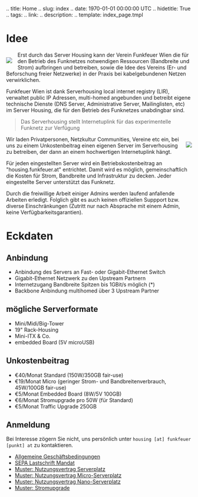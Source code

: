 .. title: Home
.. slug: index
.. date: 1970-01-01 00:00:00 UTC
.. hidetitle: True
.. tags:
.. link:
.. description:
.. template: index_page.tmpl


# Idee

<img src="/files/switch.jpg" style="margin: 15px 15px 15px 0px; float:left; " class="img-polaroid">

Erst durch das Server Housing kann der Verein Funkfeuer Wien die für den Betrieb des Funknetzes notwendigen Ressourcen (Bandbreite und Strom) aufbringen und betreiben, sowie die Idee des Vereins (Er- und Beforschung freier Netzwerke) in der Praxis bei kabelgebundenen Netzen verwirklichen.

Funkfeuer Wien ist dank Serverhousing local internet registry (LIR), verwaltet public IP Adressen, multi-homed angebunden und betreibt eigene technische Dienste (DNS Server, Administrative Server, Mailinglisten, etc) im Server Housing, die für den Betrieb des Funknetzes unabdingbar sind.

> Das Serverhousing stellt Internetuplink für das experimentelle Funknetz zur Verfügung

<img src="/files/raum.jpg" style="margin: 15px 0px 15px 15px; float: right" class="img-polaroid">

Wir laden Privatpersonen, Netzkultur Communities, Vereine etc ein, bei uns zu einem Unkostenbeitrag einen eigenen Server im Serverhousing zu betreiben, der dann an einem hochwertigen Internetuplink hängt.

Für jeden eingestellten Server wird ein Betriebskostenbeitrag an "housing.funkfeuer.at" entrichtet.
Damit wird es möglich, gemeinschaftlich die Kosten für Strom, Bandbreite und Infrastruktur zu decken. Jeder eingestellte Server unterstützt das Funknetz.

Durch die freiwillige Arbeit einiger Admins werden laufend anfallende Arbeiten erledigt. Folglich gibt es auch keinen offiziellen Suppport bzw. diverse Einschränkungen (Zutritt nur nach Absprache mit einem Admin, keine Verfügbarkeitsgarantien).


# Eckdaten

## Anbindung

- Anbindung des Servers an Fast- oder Gigabit-Ethernet Switch
- Gigabit-Ethernet Netzwerk zu den Upstream Partnern
- Internetzugang Bandbreite Spitzen bis 1GBit/s möglich (*)
- Backbone Anbindung multihomed über 3 Upstream Partner

## mögliche Serverformate

- Mini/Midi/Big-Tower
- 19" Rack-Housing
- Mini-ITX & Co.
- embedded Board (5V microUSB)

## Unkostenbeitrag

- €40/Monat Standard (150W/350GB fair-use)
- €19/Monat Micro (geringer Strom- und Bandbreitenverbrauch, 45W/100GB fair-use)
- €5/Monat Embedded Board (8W/5V 100GB)
- €6/Monat Stromupgrade pro 50W (für Standard)
- €5/Monat Traffic Upgrade 250GB

## Anmeldung

Bei Interesse zögern Sie nicht, uns persönlich unter `housing [at] funkfeuer [punkt] at` zu kontaktieren.

- [Allgemeine Geschäftsbedingungen](/files/AGB.pdf)
- [SEPA Lastschrift Mandat](/files/SEPA-Lastschrift.pdf)
- [Muster: Nutzungsvertrag Serverplatz](/files/Serverplatz.pdf)
- [Muster: Nutzungsvertrag Micro-Serverplatz](/files/Micro-Serverplatz.pdf)
- [Muster: Nutzungsvertrag Nano-Serverplatz](/files/Nano-Serverplatz.pdf)
- [Muster: Stromupgrade](/files/Stromupgrade.pdf)
